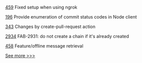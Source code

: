 
[459](https://github.com/hyperledger/aries-framework-javascript/pull/459) Fixed setup when using ngrok

[196](https://github.com/hyperledger/fabric-gateway/pull/196) Provide enumeration of commit status codes in Node client

[343](https://github.com/hyperledger/aries-agent-test-harness/pull/343) Changes by create-pull-request action

[2934](https://github.com/hyperledger/fabric/pull/2934) FAB-2931: do not create a chain if it's already created

[458](https://github.com/hyperledger/aries-framework-javascript/pull/458) Feature/offline message retrieval


[See more >>>](https://start-here.hyperledger.org/pull-requests)
